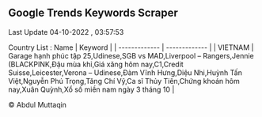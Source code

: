 

## Google Trends Keywords Scraper 
 
Last Update 04-10-2022 , 03:57:53

Country List :
 Name  | Keyword |
| ------------- | ------------- |
| VIETNAM | Garage hạnh phúc tập 25,Udinese,SGB vs MAD,Liverpool – Rangers,Jennie (BLACKPINK,Đậu mùa khỉ,Giá xăng hôm nay,C1,Credit Suisse,Leicester,Verona – Udinese,Đàm Vĩnh Hưng,Diệu Nhi,Huỳnh Tấn Việt,Nguyễn Phú Trọng,Tăng Chí Vỹ,Ca sĩ Thủy Tiên,Chứng khoán hôm nay,Xuân Quỳnh,Xổ số miền nam ngày 3 tháng 10 |



© Abdul Muttaqin 
